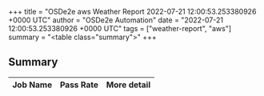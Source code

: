 +++
title = "OSDe2e aws Weather Report 2022-07-21 12:00:53.253380926 +0000 UTC"
author = "OSDe2e Automation"
date = "2022-07-21 12:00:53.253380926 +0000 UTC"
tags = ["weather-report", "aws"]
summary = "<table class=\"summary\"></table>"
+++
## Summary

| Job Name | Pass Rate | More detail |
|----------|-----------|-------------|




